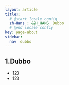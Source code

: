 ```yaml
---
layout: article
titles:
  # @start locale config
  zh-Hans : &ZH_HANS  Dubbo
  # @end locale config
key: page-about
sidebar:
  nav: dubbo
---
```


## 1.Dubbo

- 123
- 123

